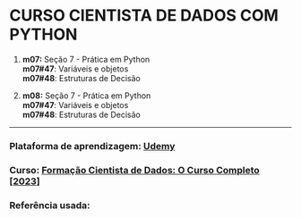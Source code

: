 # CURSO CIENTISTA DE DADOS COM PYTHON

1. **m07:** Seção 7 - Prática em Python <br />
   **m07#47**: Variáveis e objetos <br />
   **m07#48**: Estruturas de Decisão <br />

2. **m08:** Seção 7 - Prática em Python <br />
       **m07#47**: Variáveis e objetos <br />
       **m07#48**: Estruturas de Decisão <br />

---
### Plataforma de aprendizagem: [Udemy](https://www.udemy.com/)
### Curso: [Formação Cientista de Dados: O Curso Completo [2023]](https://www.udemy.com/course/cientista-de-dados/learn/lecture/21170128?start=0#overview)
### Referência usada:
